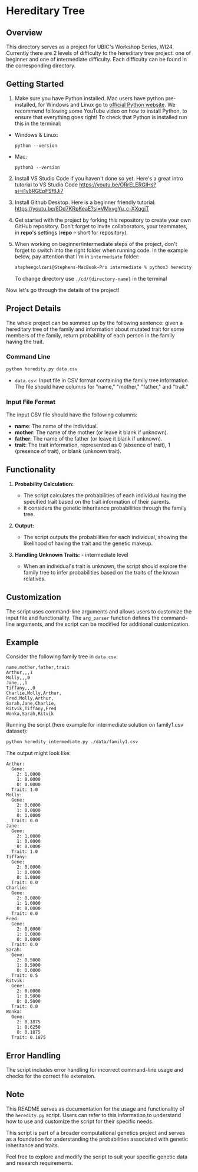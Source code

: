 # Hereditary Tree

## Overview

This directory serves as a project for UBIC's Workshop Series, WI24. Currently there are 2 levels of difficulty to the hereditary tree project: one of beginner and one of intermediate difficulty. Each difficulty can be found in the corresponding directory. 

## Getting Started

1. Make sure you have Python installed. Mac users have python pre-installed, for Windows and Linux go to [official Python website](https://www.python.org/downloads/). We recommend following some YouTube video on how to install Python, to ensure that everything goes right! To check that Python is installed run this in the terminal:
* Windows & Linux:
  ```
  python --version
  ```

* Mac:
  ```
  python3 --version
  ```
2. Install VS Studio Code if you haven't done so yet. Here's a great intro tutorial to VS Studio Code https://youtu.be/ORrELERGIHs?si=i1y8RGEpFSftlJi7

3. Install Github Desktop. Here is a beginner friendly tutorial: https://youtu.be/8Dd7KRpKeaE?si=VMxvgYu_c-XXqgjT

4. Get started with the project by forking this repository to create your own GitHub repository. Don't forget to invite collaborators, your teammates, in **repo**'s settings (**repo** – short for repository).

5. When working on beginner/intermediate steps of the project, don't forget to switch into the right folder when running code. In the example below, pay attention that I'm in `intermediate` folder:
    ```bash
    stephengolzari@Stephens-MacBook-Pro intermediate % python3 heredity_intermediate.py ./data/family1.csv   
    ```

    To change directory use `./cd/{directory-name}` in the terminal

Now let's go through the details of the project!

## Project Details

The whole project can be summed up by the following sentence: given a hereditary tree of the family and information about mutated trait for some members of the family, return probability of each person in the family having the trait.

### Command Line

```bash
python heredity.py data.csv
```

- `data.csv`: Input file in CSV format containing the family tree information. The file should have columns for "name," "mother," "father," and "trait."

### Input File Format

The input CSV file should have the following columns:

- **name**: The name of the individual.
- **mother**: The name of the mother (or leave it blank if unknown).
- **father**: The name of the father (or leave it blank if unknown).
- **trait**: The trait information, represented as 0 (absence of trait), 1 (presence of trait), or blank (unknown trait).

## Functionality

1. **Probability Calculation:**
   - The script calculates the probabilities of each individual having the specified trait based on the trait information of their parents.
   - It considers the genetic inheritance probabilities through the family tree.

2. **Output:**
   - The script outputs the probabilities for each individual, showing the likelihood of having the trait and the genetic makeup.

3. **Handling Unknown Traits:** - intermediate level
   - When an individual's trait is unknown, the script should explore the family tree to infer probabilities based on the traits of the known relatives.

## Customization

The script uses command-line arguments and allows users to customize the input file and functionality. The `arg_parser` function defines the command-line arguments, and the script can be modified for additional customization.

## Example

Consider the following family tree in `data.csv`:

```csv
name,mother,father,trait
Arthur,,,1
Molly,,,0
Jane,,,1
Tiffany,,,0
Charlie,Molly,Arthur,
Fred,Molly,Arthur,
Sarah,Jane,Charlie,
Ritvik,Tiffany,Fred
Wonka,Sarah,Ritvik
```

Running the script (here example for intermediate solution on family1.csv dataset):

```bash
python heredity_intermediate.py ./data/family1.csv
```

The output might look like:

```
Arthur:
  Gene:
    2: 1.0000
    1: 0.0000
    0: 0.0000
  Trait: 1.0
Molly:
  Gene:
    2: 0.0000
    1: 0.0000
    0: 1.0000
  Trait: 0.0
Jane:
  Gene:
    2: 1.0000
    1: 0.0000
    0: 0.0000
  Trait: 1.0
Tiffany:
  Gene:
    2: 0.0000
    1: 0.0000
    0: 1.0000
  Trait: 0.0
Charlie:
  Gene:
    2: 0.0000
    1: 1.0000
    0: 0.0000
  Trait: 0.0
Fred:
  Gene:
    2: 0.0000
    1: 1.0000
    0: 0.0000
  Trait: 0.0
Sarah:
  Gene:
    2: 0.5000
    1: 0.5000
    0: 0.0000
  Trait: 0.5
Ritvik:
  Gene:
    2: 0.0000
    1: 0.5000
    0: 0.5000
  Trait: 0.0
Wonka:
  Gene:
    2: 0.1875
    1: 0.6250
    0: 0.1875
  Trait: 0.1875
```

## Error Handling

The script includes error handling for incorrect command-line usage and checks for the correct file extension.

## Note

This README serves as documentation for the usage and functionality of the `heredity.py` script. Users can refer to this information to understand how to use and customize the script for their specific needs.

This script is part of a broader computational genetics project and serves as a foundation for understanding the probabilities associated with genetic inheritance and traits.

Feel free to explore and modify the script to suit your specific genetic data and research requirements.